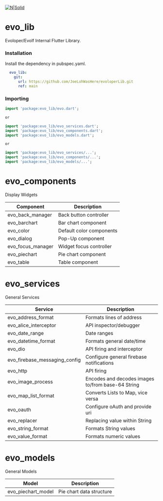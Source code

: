 [![N|Solid](https://lh3.googleusercontent.com/proxy/exrBC6q_NpmG-vhZ5BtKEhND4yokZoeOtgC2c-CjrSZuDfReh6v6lm-sPAr66ptDc0Kk7N4vxto_pXpwU5iaTrBwspIgWyJDG7DH)](http://zeoniq.com/files/index.html)

# evo_lib

Evoloper/Evolf Internal Flutter Library.

### Installation

Install the dependency in pubspec.yaml.

```yaml
  evo_lib:
    git:
      url: https://github.com/JoeLohWasHere/evoloperLib.git
      ref: main
```

### Importing

```dart
import 'package:evo_lib/evo.dart';

or

import 'package:evo_lib/evo_services.dart';
import 'package:evo_lib/evo_components.dart';
import 'package:evo_lib/evo_models.dart';

or

import 'package:evo_lib/evo_services/...';
import 'package:evo_lib/evo_components/...';
import 'package:evo_lib/evo_models/...';
```

# evo_components

Display Widgets

| Component | Description |
| ------ | ------ |
| evo_back_manager | Back button controller |
| evo_barchart | Bar chart component |
| evo_color | Default color components |
| evo_dialog | Pop-Up component |
| evo_focus_manager | Widget focus controller |
| evo_piechart | Pie chart component |
| evo_table | Table component |

# evo_services

General Services 
 
| Service | Description |
| ------ | ------ |
| evo_address_format | Formats lines of address |
| evo_alice_interceptor | API inspector/debugger |
| evo_date_range |  Date ranges |
| evo_datetime_format | Formats general date/time |
| evo_dio | API firing and interceptor |
| evo_firebase_messaging_config | Configure general firebase notifications |
| evo_http | API firing |
| evo_image_process | Encodes and decodes images to/from base-64 String |
| evo_map_list_format | Converts Lists to Map, vice versa |
| evo_oauth | Configure oAuth and provide uri |
| evo_replacer | Replacing value within String |
| evo_string_format | Formats String values |
| evo_value_format | Formats numeric values |

# evo_models

General Models 

| Model | Description |
| ------ | ------ |
| evo_piechart_model | Pie chart data structure |
